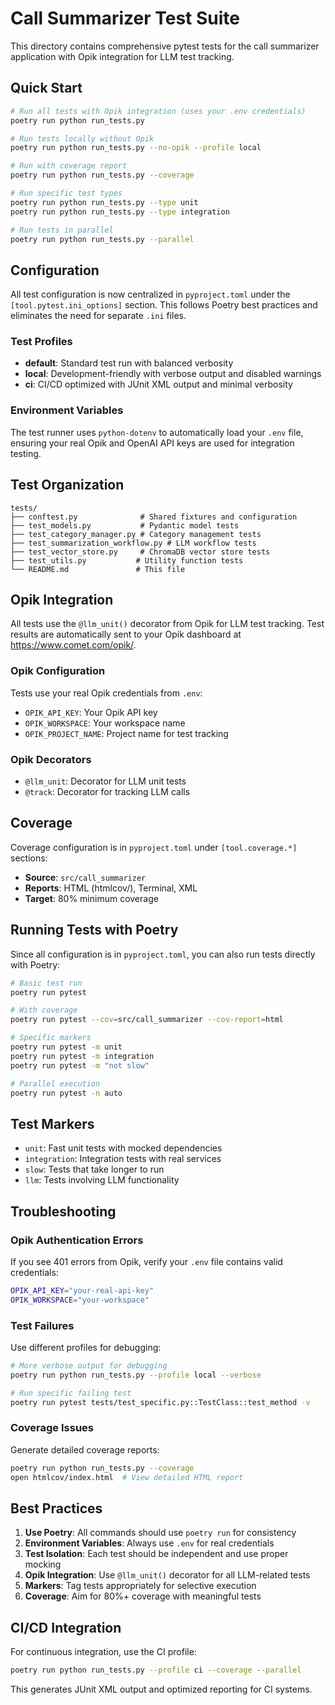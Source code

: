 # Call Summarizer Test Suite

This directory contains comprehensive pytest tests for the call summarizer application with Opik integration for LLM test tracking.

## Quick Start

```bash
# Run all tests with Opik integration (uses your .env credentials)
poetry run python run_tests.py

# Run tests locally without Opik
poetry run python run_tests.py --no-opik --profile local

# Run with coverage report
poetry run python run_tests.py --coverage

# Run specific test types
poetry run python run_tests.py --type unit
poetry run python run_tests.py --type integration

# Run tests in parallel
poetry run python run_tests.py --parallel
```

## Configuration

All test configuration is now centralized in `pyproject.toml` under the `[tool.pytest.ini_options]` section. This follows Poetry best practices and eliminates the need for separate `.ini` files.

### Test Profiles

- **default**: Standard test run with balanced verbosity
- **local**: Development-friendly with verbose output and disabled warnings
- **ci**: CI/CD optimized with JUnit XML output and minimal verbosity

### Environment Variables

The test runner uses `python-dotenv` to automatically load your `.env` file, ensuring your real Opik and OpenAI API keys are used for integration testing.

## Test Organization

```
tests/
├── conftest.py              # Shared fixtures and configuration
├── test_models.py           # Pydantic model tests
├── test_category_manager.py # Category management tests
├── test_summarization_workflow.py # LLM workflow tests
├── test_vector_store.py     # ChromaDB vector store tests
├── test_utils.py           # Utility function tests
└── README.md               # This file
```

## Opik Integration

All tests use the `@llm_unit()` decorator from Opik for LLM test tracking. Test results are automatically sent to your Opik dashboard at https://www.comet.com/opik/.

### Opik Configuration

Tests use your real Opik credentials from `.env`:
- `OPIK_API_KEY`: Your Opik API key
- `OPIK_WORKSPACE`: Your workspace name
- `OPIK_PROJECT_NAME`: Project name for test tracking

### Opik Decorators

- `@llm_unit`: Decorator for LLM unit tests
- `@track`: Decorator for tracking LLM calls

## Coverage

Coverage configuration is in `pyproject.toml` under `[tool.coverage.*]` sections:
- **Source**: `src/call_summarizer`
- **Reports**: HTML (htmlcov/), Terminal, XML
- **Target**: 80% minimum coverage

## Running Tests with Poetry

Since all configuration is in `pyproject.toml`, you can also run tests directly with Poetry:

```bash
# Basic test run
poetry run pytest

# With coverage
poetry run pytest --cov=src/call_summarizer --cov-report=html

# Specific markers
poetry run pytest -m unit
poetry run pytest -m integration
poetry run pytest -m "not slow"

# Parallel execution
poetry run pytest -n auto
```

## Test Markers

- `unit`: Fast unit tests with mocked dependencies
- `integration`: Integration tests with real services
- `slow`: Tests that take longer to run
- `llm`: Tests involving LLM functionality

## Troubleshooting

### Opik Authentication Errors
If you see 401 errors from Opik, verify your `.env` file contains valid credentials:
```bash
OPIK_API_KEY="your-real-api-key"
OPIK_WORKSPACE="your-workspace"
```

### Test Failures
Use different profiles for debugging:
```bash
# More verbose output for debugging
poetry run python run_tests.py --profile local --verbose

# Run specific failing test
poetry run pytest tests/test_specific.py::TestClass::test_method -v
```

### Coverage Issues
Generate detailed coverage reports:
```bash
poetry run python run_tests.py --coverage
open htmlcov/index.html  # View detailed HTML report
```

## Best Practices

1. **Use Poetry**: All commands should use `poetry run` for consistency
2. **Environment Variables**: Always use `.env` for real credentials
3. **Test Isolation**: Each test should be independent and use proper mocking
4. **Opik Integration**: Use `@llm_unit()` decorator for all LLM-related tests
5. **Markers**: Tag tests appropriately for selective execution
6. **Coverage**: Aim for 80%+ coverage with meaningful tests

## CI/CD Integration

For continuous integration, use the CI profile:
```bash
poetry run python run_tests.py --profile ci --coverage --parallel
```

This generates JUnit XML output and optimized reporting for CI systems.

